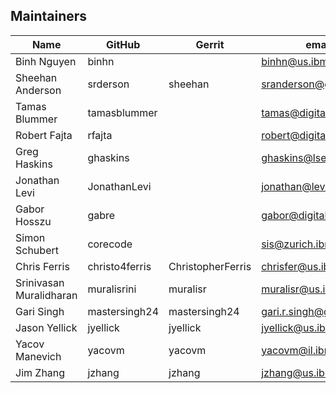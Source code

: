## Maintainers

| Name | GitHub | Gerrit | email |
|---|---|---|---|
| Binh Nguyen | binhn | | binhn@us.ibm.com |
| Sheehan Anderson | srderson | sheehan | sranderson@gmail.com
| Tamas Blummer | tamasblummer ||  tamas@digitalasset.com
| Robert Fajta | rfajta || robert@digitalasset.com
| Greg Haskins | ghaskins || ghaskins@lseg.com
| Jonathan Levi | JonathanLevi || jonathan@levi.name
| Gabor Hosszu | gabre || gabor@digitalasset.com
| Simon Schubert | corecode || sis@zurich.ibm.com
| Chris Ferris | christo4ferris | ChristopherFerris | chrisfer@us.ibm.com
| Srinivasan Muralidharan | muralisrini | muralisr | muralisr@us.ibm.com
| Gari Singh | mastersingh24 | mastersingh24 | gari.r.singh@gmail.com
| Jason Yellick | jyellick | jyellick | jyellick@us.ibm.com
| Yacov Manevich | yacovm | yacovm | yacovm@il.ibm.com
| Jim Zhang | jzhang | jzhang | jzhang@us.ibm.com
